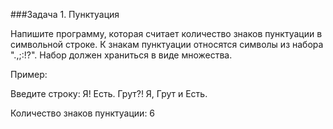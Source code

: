 ###Задача 1. Пунктуация

Напишите программу, которая считает количество знаков пунктуации в символьной строке. К знакам пунктуации относятся символы из набора ".,;:!?". Набор должен храниться в виде множества.



Пример:

Введите строку: Я! Есть. Грут?! Я, Грут и Есть.



Количество знаков пунктуации: 6